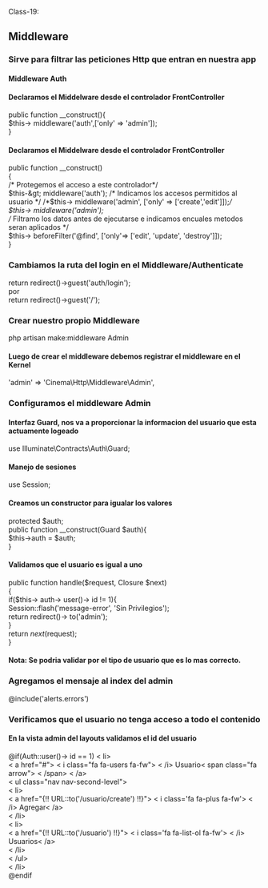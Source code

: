 Class-19:

## Middleware
### Sirve para filtrar las peticiones Http que entran en nuestra app
#### Middleware Auth
#### Declaramos el Middelware desde el controlador FrontController
public function __construct(){  
        $this-&gt;  middleware('auth',['only' =&gt;   'admin']);  
    }  
#### Declaramos el Middelware desde el controlador FrontController
public function __construct()  
    {  
        /* Protegemos el acceso a este controlador*/  
        $this-&gt;  middleware('auth');  
        /* Indicamos los accesos permitidos al usuario */  
        /*$this-&gt;  middleware('admin', ['only' =&gt;   ['create','edit']]);*/  
        $this-&gt;  middleware('admin');  
        /* Filtramo los datos antes de ejecutarse e indicamos encuales metodos seran aplicados */  
        $this-&gt;  beforeFilter('@find', ['only'=&gt;  ['edit', 'update', 'destroy']]);  
    }  

### Cambiamos la ruta del login en el Middleware/Authenticate
return redirect()-&gt;guest('auth/login');  
por   
return redirect()-&gt;guest('/');

### Crear nuestro propio Middleware
php artisan make:middleware Admin
#### Luego de crear el middleware debemos registrar el middleware en el Kernel
'admin' =&gt;   'Cinema\Http\Middleware\Admin',

### Configuramos el middleware Admin
#### Interfaz Guard, nos va a proporcionar la informacion del usuario que esta actuamente logeado
use Illuminate\Contracts\Auth\Guard;
#### Manejo de sesiones
use Session;
#### Creamos un constructor para igualar los valores
protected $auth;  
public function __construct(Guard $auth){  
$this-&gt;auth = $auth;  
}  
#### Validamos que el usuario es igual a uno
public function handle($request, Closure $next)  
{  
    if($this-&gt;  auth-&gt;  user()-&gt;  id != 1){  
        Session::flash('message-error', 'Sin Privilegios');  
        return redirect()-&gt;  to('admin');  
    }  
    return $next($request);  
}  
#### Nota: Se podria validar por el tipo de usuario que es lo mas correcto.

### Agregamos el mensaje al index del admin
@include('alerts.errors')

### Verificamos que el usuario no tenga acceso a todo el contenido
#### En la vista admin del layouts validamos el id del usuario
@if(Auth::user()-&gt;  id == 1)
&lt;  li&gt;  
    &lt;  a href="#"&gt;  &lt;  i class="fa fa-users fa-fw"&gt;  &lt;  /i&gt;   Usuario&lt;  span class="fa arrow"&gt;  &lt;  /span&gt;  &lt;  /a&gt;  
    &lt;  ul class="nav nav-second-level"&gt;  
        &lt;  li&gt;  
            &lt;  a href="{!! URL::to('/usuario/create') !!}"&gt;  &lt;  i class='fa fa-plus fa-fw'&gt;  &lt;  /i&gt;   Agregar&lt;  /a&gt;  
        &lt;  /li&gt;  
        &lt;  li&gt;  
            &lt;  a href="{!! URL::to('/usuario') !!}"&gt;  &lt;  i class='fa fa-list-ol fa-fw'&gt;  &lt;  /i&gt;   Usuarios&lt;  /a&gt;  
        &lt;  /li&gt;  
    &lt;  /ul&gt;  
&lt;  /li&gt;  
@endif